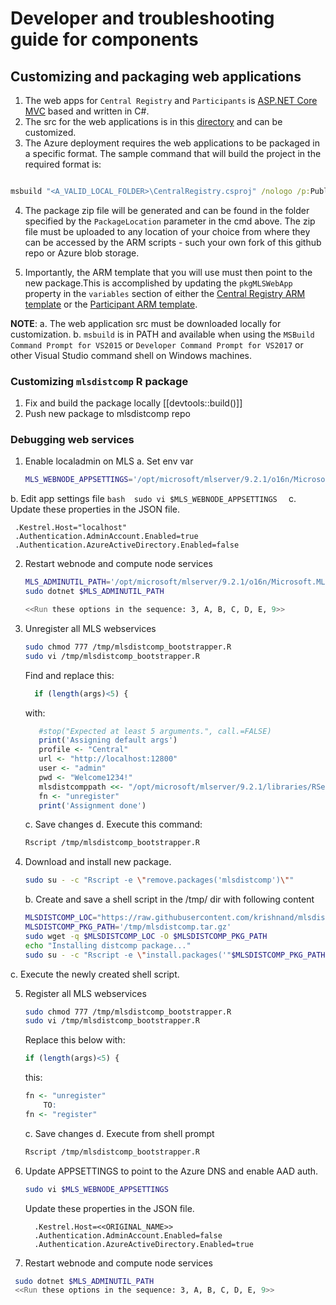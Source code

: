 # Developer and troubleshooting guide for components

## Customizing and packaging web applications

1. The web apps for `Central Registry` and `Participants` is [ASP.NET Core MVC](https://docs.microsoft.com/en-us/aspnet/core/mvc/overview?view=aspnetcore-2.1) based and written in C#.
2. The src for the web applications is in this [directory](../src/webapp) and can be customized.
3. The Azure deployment requires the web applications to be packaged in a specific format. The sample command that will build the project in the required format is: 

```cmd

msbuild "<A_VALID_LOCAL_FOLDER>\CentralRegistry.csproj" /nologo /p:PublishProfile=Release /p:PackageLocation="<A_VALID_LOCAL_FOLDER>\centralwebapp.zip" /p:WebPublishMethod=Package /p:PackageAsSingleFile=true /p:platform="Any CPU" /p:configuration="Release" /p:DesktopBuildPackageLocation="<A_VALID_LOCAL_FOLDER>\centralwebapp.zip" /p:DeployOnBuild=true

```
4. The package zip file will be generated and can be found in the folder specified by the `PackageLocation` parameter in the cmd above. The zip file must be uploaded to any location of your choice from where they can be accessed by the ARM scripts - such your own fork of this github repo or Azure blob storage. 

5. Importantly, the ARM template that you will use must then point to the new package.This is accomplished by updating the `pkgMLSWebApp` property in the `variables` section of either the [Central Registry ARM template](../azuredeploycentral.json)  or the [Participant  ARM template](../azuredeployparticipant.json).


**NOTE**: 
a. The web application src must be downloaded locally for customization.
b. `msbuild` is in PATH and available when using the `MSBuild Command Prompt for VS2015` or  `Developer Command Prompt for VS2017` or other Visual Studio command shell on Windows machines.

### Customizing `mlsdistcomp` R package 

1. Fix and build the package locally [[devtools::build()]]
2. Push new package to mlsdistcomp repo

### Debugging web services

1. Enable localadmin on MLS
  a. Set env var
      ```bash
      MLS_WEBNODE_APPSETTINGS='/opt/microsoft/mlserver/9.2.1/o16n/Microsoft.MLServer.WebNode/appsettings.json'
      ```
  b. Edit app settings file
      ```bash 
      sudo vi $MLS_WEBNODE_APPSETTINGS 
      ```
  c. Update these properties in the JSON file.
     
     .Kestrel.Host="localhost"
     .Authentication.AdminAccount.Enabled=true
     .Authentication.AzureActiveDirectory.Enabled=false
     
2. Restart webnode and compute node services
   ```bash
   MLS_ADMINUTIL_PATH='/opt/microsoft/mlserver/9.2.1/o16n/Microsoft.MLServer.Utils.AdminUtil/Microsoft.MLServer.Utils.AdminUtil.dll'
   sudo dotnet $MLS_ADMINUTIL_PATH

   <<Run these options in the sequence: 3, A, B, C, D, E, 9>>
   ```
   

3. Unregister all MLS webservices
    ```bash
    sudo chmod 777 /tmp/mlsdistcomp_bootstrapper.R
    sudo vi /tmp/mlsdistcomp_bootstrapper.R
   	```

    Find and replace this:
    ```R
	  if (length(args)<5) {
    ```

   	with:     
    ```R
	   #stop("Expected at least 5 arguments.", call.=FALSE)
	   print('Assigning default args')
	   profile <- "Central"
	   url <- "http://localhost:12800"
	   user <- "admin"
	   pwd <- "Welcome1234!"
	   mlsdistcomppath <<- "/opt/microsoft/mlserver/9.2.1/libraries/RServer/mlsdistcomp/R/mlsdistcomp"
	   fn <- "unregister"
	   print('Assignment done')
    ```
   c. Save changes
   d. Execute this command:
      ```bash
      Rscript /tmp/mlsdistcomp_bootstrapper.R
      ```

4. Download and install new package. 
   ```bash
   sudo su - -c "Rscript -e \"remove.packages('mlsdistcomp')\""
   ```
   
   b. Create and save a shell script in the /tmp/ dir with following content
	
    ```bash
   MLSDISTCOMP_LOC="https://raw.githubusercontent.com/krishnand/mlsdistcomp/master/packages/mlsdistcomp_0.1.0.tar.gz"
   MLSDISTCOMP_PKG_PATH='/tmp/mlsdistcomp.tar.gz'
   sudo wget -q $MLSDISTCOMP_LOC -O $MLSDISTCOMP_PKG_PATH
   echo "Installing distcomp package..."
   sudo su - -c "Rscript -e \"install.packages('"$MLSDISTCOMP_PKG_PATH"', repos=NULL, type='source')\""
    ```
  c. Execute the newly created shell script.

5. Register all MLS webservices
    ```bash
   sudo chmod 777 /tmp/mlsdistcomp_bootstrapper.R
   sudo vi /tmp/mlsdistcomp_bootstrapper.R
   ```

    Replace this below with:
    ```R
    if (length(args)<5) {
    ```
    this:
    ```R
    fn <- "unregister"
        TO:
    fn <- "register"
    ```
   c. Save changes
   d. Execute from shell prompt 
      ```bash
      Rscript /tmp/mlsdistcomp_bootstrapper.R
      ```

6. Update APPSETTINGS to point to the Azure DNS and enable AAD auth.
    ```bash
   sudo vi $MLS_WEBNODE_APPSETTINGS
   ```

   Update these properties in the JSON file.
   ```
     .Kestrel.Host=<<ORIGINAL_NAME>>
     .Authentication.AdminAccount.Enabled=false
     .Authentication.AzureActiveDirectory.Enabled=true
    ```

7. Restart webnode and compute node services
  ```bash
   sudo dotnet $MLS_ADMINUTIL_PATH
   <<Run these options in the sequence: 3, A, B, C, D, E, 9>>
  ```
